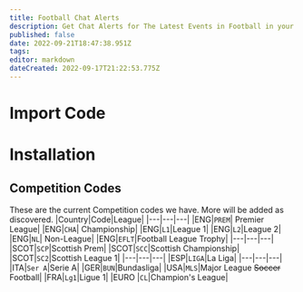 ```yaml
---
title: Football Chat Alerts
description: Get Chat Alerts for The Latest Events in Football in your Chat!
published: false
date: 2022-09-21T18:47:38.951Z
tags: 
editor: markdown
dateCreated: 2022-09-17T21:22:53.775Z
---
```


# Import Code

# Installation


## Competition Codes
These are the current Competition codes we have. More will be added as discovered.
|Country|Code|League|
|---|---|---|
|ENG|`PREM`| Premier League|
|ENG|`CHA`| Championship|
|ENG|`L1`|League 1|
|ENG|`L2`|League 2|
|ENG|`NL`| Non-League|
|ENG|`EFLT`|Football League Trophy|
|---|---|---|
|SCOT|`SCP`|Scottish Prem|
|SCOT|`SCC`|Scottish Championship|
|SCOT|`SC2`|Scottish League 1|
|---|---|---|
|ESP|`LIGA`|La Liga|
|---|---|---|
|ITA|`Ser A`|Serie A|
|GER|`BUN`|Bundasliga|
|USA|`MLS`|Major League ~~Soccer~~ Football|
|FRA|`Lg1`|Ligue 1|
|EURO |`CL`|Champion's League|